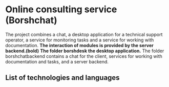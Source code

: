# Online consulting service (Borshchat)
The project combines a chat, a desktop application for a technical support operator, 
a service for monitoring tasks and a service for working with documentation. 
**The interaction of modules is provided by the server backend.(bold)**
**The folder borshdesk  the desktop application.** 
The folder borshchatbackend contains a chat for the client, services for working with documentation and tasks, and a server backend.
## List of technologies and languages

